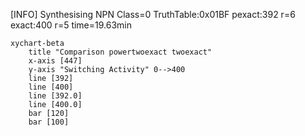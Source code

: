[INFO] Synthesising NPN Class=0 TruthTable:0x01BF pexact:392 r=6 exact:400 r=5 time=19.63min 

```mermaid
xychart-beta
    title "Comparison powertwoexact twoexact"
    x-axis [447]
    y-axis "Switching Activity" 0-->400
    line [392]
    line [400]
    line [392.0]
    line [400.0]
    bar [120]
    bar [100]
```


